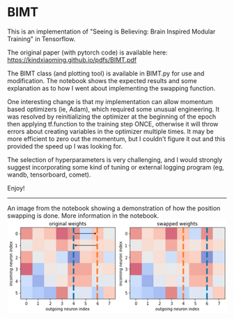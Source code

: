 # BIMT
This is an implementation of "Seeing is Believing: Brain Inspired Modular Training" in Tensorflow.

The original paper (with pytorch code) is available here:
https://kindxiaoming.github.io/pdfs/BIMT.pdf

The BIMT class (and plotting tool) is available in BIMT.py for use and modification. The notebook shows the expected results and some explanation as to how I went about implementing the swapping function.

One interesting change is that my implementation can allow momentum based optimizers (ie, Adam), which required some unusual engineering. It was resolved by reinitializing the optimizer at the beginning of the epoch then applying tf.function to the training step ONCE, otherwise it will throw errors about creating variables in the optimizer multiple times. It may be more efficient to zero out the momentum, but I couldn't figure it out and this provided the speed up I was looking for.

The selection of hyperparameters is very challenging, and I would strongly suggest incorporating some kind of tuning or external logging program (eg, wandb, tensorboard, comet).

Enjoy!

***
An image from the notebook showing a demonstration of how the position swapping is done. More information in the notebook.
![Swapping Weights](https://github.com/finnarchinuk/BIMT/blob/main/Swapped%20Weights.png)
